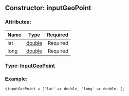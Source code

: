 ## Constructor: inputGeoPoint  

### Attributes:

| Name     |    Type       | Required |
|----------|:-------------:|---------:|
|lat|[double](../types/double.md) | Required|
|long|[double](../types/double.md) | Required|


### Type: [InputGeoPoint](../types/InputGeoPoint.md)

### Example:


```
$inputGeoPoint = ['lat' => double, 'long' => double, ];
```